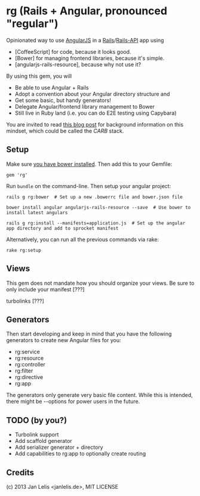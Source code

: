 # rg (Rails + Angular, pronounced "regular")

Opinionated way to use [AngularJS](http://angularjs.org) in a [Rails](http://rubyonrails.org)/[Rails-API](https://github.com/rails-api/rails-api) app using

- [CoffeeScript] for code, because it looks good.
- [Bower] for managing frontend libraries, because it's simple.
- [angularjs-rails-resource], because why not use it?

By using this gem, you will
- Be able to use Angular + Rails
- Adopt a convention about your Angular directory structure and
- Get some basic, but handy generators!
- Delegate Angular/frontend library management to Bower
- Still live in Ruby land (i.e. you can do E2E testing using Capybara)

You are invited to read [this blog post](http://rbjl.net/69) for background information on this mindset, which could be called the *CARB* stack.

## Setup

Make sure [you have bower installed](https://bower.io). Then add this to your Gemfile:

    gem 'rg'

Run `bundle` on the command-line. Then setup your angular project:

    rails g rg:bower  # Set up a new .bowerrc file and bower.json file

    bower install angular angularjs-rails-resource --save  # Use bower to install latest angulars

    rails g rg:install --manifests=application.js  # Set up the angular app directory and add to sprocket manifest

Alternatively, you can run all the previous commands via rake:

    rake rg:setup

## Views

This gem does not mandate how you should organize your views. Be sure to only include your manifest [???]

turbolinks [???]

## Generators

Then start developing and keep in mind that you have the following generators to create new Angular files for you:

- rg:service <name>
- rg:resource <name>
- rg:controller <name>
- rg:filter <name>
- rg:directive <name>
- rg:app <name>

The generators only generate very basic file content. While this is intended, there might be --options for power users in the future.

## TODO (by you?)
- Turbolink support
- Add scaffold generator
- Add serializer generator + directory
- Add capabilities to rg:app to optionally create routing

## Credits

(c) 2013 Jan Lelis <janlelis.de>, MIT LICENSE
